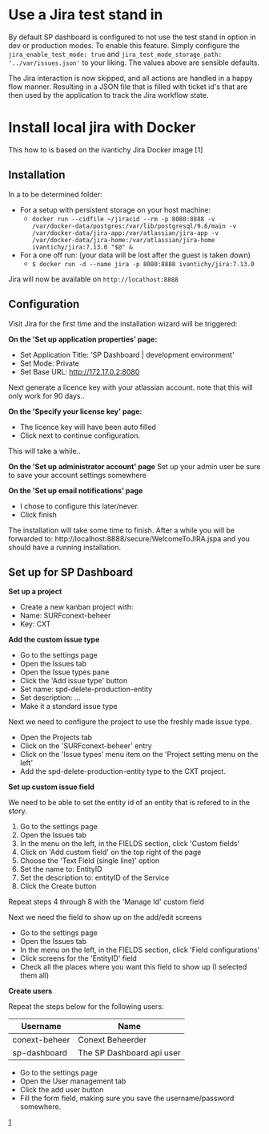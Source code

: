 # Use a Jira test stand in

By default SP dashboard is configured to not use the test stand in option in dev or production modes. To enable this 
feature. Simply configure the `jira_enable_test_mode: true` and `jira_test_mode_storage_path: '../var/issues.json'` to
your liking. The values above are sensible defaults.

The Jira interaction is now skipped, and all actions are handled in a happy flow manner. Resulting in a JSON file that
is filled with ticket id's that are then used by the application to track the Jira workflow state.

# Install local jira with Docker

This how to is based on the ivantichy Jira Docker image [1]

## Installation
In a to be determined folder:
 - For a setup with persistent storage on your host machine: 
    - `docker run --cidfile ~/jiracid --rm -p 8080:8888 -v /var/docker-data/postgres:/var/lib/postgresql/9.6/main -v /var/docker-data/jira-app:/var/atlassian/jira-app -v /var/docker-data/jira-home:/var/atlassian/jira-home ivantichy/jira:7.13.0 "$@" &`
 - For a one off run: (your data will be lost after the guest is taken down)
    - `$ docker run -d --name jira -p 8080:8888 ivantichy/jira:7.13.0`

Jira will now be available on `http://localhost:8888`

## Configuration
Visit Jira for the first time and the installation wizard will be triggered:

**On the 'Set up application properties' page:**

 - Set Application Title: 'SP Dashboard | development environment'
 - Set Mode: Private
 - Set Base URL: http://172.17.0.2:8080

Next generate a licence key with your atlassian account. note that this will only work for 90 days..

**On the 'Specify your license key' page:**

 - The licence key will have been auto filled
 - Click next to continue configuration.

This will take a while..

**On the 'Set up administrator account' page**
Set up your admin user be sure to save your account settings somewhere

**On the 'Set up email notifications' page**

 - I chose to configure this later/never.
 - Click finish

The installation will take some time to finish. After a while you will be forwarded to: http://localhost:8888/secure/WelcomeToJIRA.jspa and you should have a running installation.

## Set up for SP Dashboard

**Set up a project**

- Create a new kanban project with:
- Name: SURFconext-beheer
- Key: CXT

**Add the custom issue type**

- Go to the settings page
- Open the Issues tab
- Open the Issue types pane
- Click the 'Add issue type' button
- Set name: spd-delete-production-entity
- Set description: ...
- Make it a standard issue type

Next we need to configure the project to use the freshly made issue type.

- Open the Projects tab
- Click on the 'SURFconext-beheer' entry
- Click on the 'Issue types' menu item on the 'Project setting menu on the left'
- Add the spd-delete-production-entity type to the CXT project.

**Set up custom issue field**

We need to be able to set the entity id of an entity that is refered to in the story.

1. Go to the settings page
1. Open the Issues tab
1. In the menu on the left, in the FIELDS section, click 'Custom fields'
1. Click on 'Add custom field' on the top right of the page
1. Choose the 'Text Field (single line)' option
1. Set the name to: EntityID
1. Set the description to: entityID of the Service
1. Click the Create button

Repeat steps 4 through 8 with the 'Manage Id' custom field

Next we need the field to show up on the add/edit screens

- Go to the settings page
- Open the Issues tab
- In the menu on the left, in the FIELDS section, click 'Field configurations'
- Click screens for the 'EntityID' field
- Check all the places where you want this field to show up (I selected them all)

**Create users**

Repeat the steps below for the following users:

|Username|Name|
|--------|----|
|conext-beheer|Conext Beheerder|
|sp-dashboard|The SP Dashboard api user|


- Go to the settings page
- Open the User management tab
- Click the add user button
- Fill the form field, making sure you save the username/password somewhere.


[1](https://hub.docker.com/r/ivantichy/jira/)